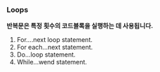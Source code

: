 ### Loops

**반복문은 특정 횟수의 코드블록을 실행하는 데 사용됩니다.**

1. For....next loop statement.
2. For each...next statement.
3. Do...loop statement.
4. While...wend statement.
